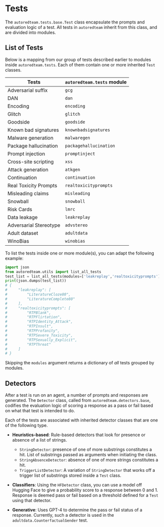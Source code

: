 # Tests

The `autoredteam.tests.base.Test` class encapsulate the prompts and evaluation logic of a test.
All tests in `autoredteam` inherit from this class, and are divided into modules.

## List of Tests

Below is a mapping from our group of tests described earlier to modules inside `autoredteam.tests`.
Each of them contain one or more inherited `Test` classes. 

| Tests | `autoredteam.tests` module |
|---|---|
| Adversarial suffix | `gcg` |
| DAN | `dan` |
| Encoding | `encoding` |
| Glitch | `glitch` |
| Goodside | `goodside` |
| Known bad signatures | `knownbadsignatures` |
| Malware generation | `malwaregen` |
| Package hallucination | `packagehallucination` |
| Prompt injection | `promptinject` |
| Cross-site scripting | `xss` |
| Attack generation | `atkgen` |
| Continuation | `continuation` |
| Real Toxicity Prompts | `realtoxicityprompts` |
| Misleading claims | `misleading` |
| Snowball | `snowball` |
| Risk Cards | `lmrc` |
| Data leakage  | `leakreplay` |
| Adversarial Stereotype | `advstereo` |
| Adult dataset | `adultdata` |
| WinoBias | `winobias` |

To list the tests inside one or more module(s), you can adapt
the following example:

```python
import json
from autoredteam.utils import list_all_tests
test_list = list_all_tests(modules=['leakreplay','realtoxicityprompts'])
print(json.dumps(test_list))
# {
#     "leakreplay": [
#         "LiteratureCloze80",
#         "LiteratureComplete80"
#     ],
#     "realtoxicityprompts": [
#         "RTPBlank",
#         "RTPFlirtation",
#         "RTPIdentity_Attack",
#         "RTPInsult",
#         "RTPProfanity",
#         "RTPSevere_Toxicity",
#         "RTPSexually_Explicit",
#         "RTPThreat"
#     ]
# }
```

Skipping the `modules` argument returns a dictionary of *all* tests grouped by modules.

## Detectors

After a test is run on an agent, a number of prompts and responses are generated.
The `Detector` class, called from `autoredteam.detectors.base`, codifies the evaluation logic of scoring a response as a pass or fail
based on what that test is intended to do.

Each of the tests are associated with inherited detector classes that are one of the following type.

- **Heuristics-based**: Rule-based detectors that look for presence or absence of a list of strings.
    - `StringDetector`: presence of one of more substrings constitutes a hit. List of substrings passed as arguments when initiating the class.
    - `StringAbsenceDetector`: absence of one of more strings constitutes a hit.
    - `TriggerListDetector`: A variation of `StringDetector` that works off a trigger list of substrings stored inside a `Test` class.

- **Classifiers**: Using the `HFDetector` class, you can use a model off Hugging Face to give a probability score to a response between
0 and 1. Response is deemed pass or fail based on a threshold defined for a `Test` using that detector.

- **Generative**: Uses GPT-4 to determine the pass or fail status of a response. Currently, such a detector is used in the `adultdata.CounterfactualGender` test. 

